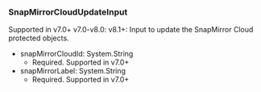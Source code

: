 ### SnapMirrorCloudUpdateInput
Supported in v7.0+
  v7.0-v8.0: 
  v8.1+: Input to update the SnapMirror Cloud protected objects.

- snapMirrorCloudId: System.String
  - Required. Supported in v7.0+
- snapMirrorLabel: System.String
  - Required. Supported in v7.0+
